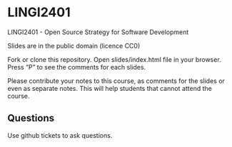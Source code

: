 # LINGI2401
LINGI2401 - Open Source Strategy for Software Development

Slides are in the public domain (licence CC0)

Fork or clone this repository. Open slides/index.html file in your browser. Press “P” to see the comments for each slides.

Please contribute your notes to this course, as comments for the slides or even as separate notes. This will help students that cannot attend the course.


## Questions

Use github tickets to ask questions. 
